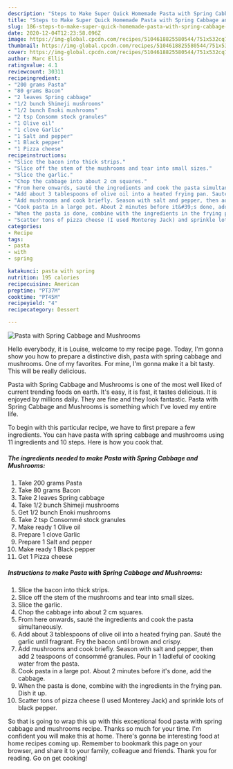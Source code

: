 ```yaml
---
description: "Steps to Make Super Quick Homemade Pasta with Spring Cabbage and Mushrooms"
title: "Steps to Make Super Quick Homemade Pasta with Spring Cabbage and Mushrooms"
slug: 186-steps-to-make-super-quick-homemade-pasta-with-spring-cabbage-and-mushrooms
date: 2020-12-04T12:23:58.096Z
image: https://img-global.cpcdn.com/recipes/5104618825580544/751x532cq70/pasta-with-spring-cabbage-and-mushrooms-recipe-main-photo.jpg
thumbnail: https://img-global.cpcdn.com/recipes/5104618825580544/751x532cq70/pasta-with-spring-cabbage-and-mushrooms-recipe-main-photo.jpg
cover: https://img-global.cpcdn.com/recipes/5104618825580544/751x532cq70/pasta-with-spring-cabbage-and-mushrooms-recipe-main-photo.jpg
author: Marc Ellis
ratingvalue: 4.1
reviewcount: 30311
recipeingredient:
- "200 grams Pasta"
- "80 grams Bacon"
- "2 leaves Spring cabbage"
- "1/2 bunch Shimeji mushrooms"
- "1/2 bunch Enoki mushrooms"
- "2 tsp Consomm stock granules"
- "1 Olive oil"
- "1 clove Garlic"
- "1 Salt and pepper"
- "1 Black pepper"
- "1 Pizza cheese"
recipeinstructions:
- "Slice the bacon into thick strips."
- "Slice off the stem of the mushrooms and tear into small sizes."
- "Slice the garlic."
- "Chop the cabbage into about 2 cm squares."
- "From here onwards, sauté the ingredients and cook the pasta simultaneously."
- "Add about 3 tablespoons of olive oil into a heated frying pan. Sauté the garlic until fragrant. Fry the bacon until brown and crispy."
- "Add mushrooms and cook briefly. Season with salt and pepper, then add 2 teaspoons of consommé granules. Pour in 1 ladleful of cooking water from the pasta."
- "Cook pasta in a large pot. About 2 minutes before it&#39;s done, add the cabbage."
- "When the pasta is done, combine with the ingredients in the frying pan. Dish it up."
- "Scatter tons of pizza cheese (I used Monterey Jack) and sprinkle lots of black pepper."
categories:
- Recipe
tags:
- pasta
- with
- spring

katakunci: pasta with spring 
nutrition: 195 calories
recipecuisine: American
preptime: "PT37M"
cooktime: "PT45M"
recipeyield: "4"
recipecategory: Dessert

---
```



![Pasta with Spring Cabbage and Mushrooms](https://img-global.cpcdn.com/recipes/5104618825580544/751x532cq70/pasta-with-spring-cabbage-and-mushrooms-recipe-main-photo.jpg)

Hello everybody, it is Louise, welcome to my recipe page. Today, I'm gonna show you how to prepare a distinctive dish, pasta with spring cabbage and mushrooms. One of my favorites. For mine, I'm gonna make it a bit tasty. This will be really delicious.



Pasta with Spring Cabbage and Mushrooms is one of the most well liked of current trending foods on earth. It's easy, it is fast, it tastes delicious. It is enjoyed by millions daily. They are fine and they look fantastic. Pasta with Spring Cabbage and Mushrooms is something which I've loved my entire life.


To begin with this particular recipe, we have to first prepare a few ingredients. You can have pasta with spring cabbage and mushrooms using 11 ingredients and 10 steps. Here is how you cook that.

<!--inarticleads1-->

##### The ingredients needed to make Pasta with Spring Cabbage and Mushrooms:

1. Take 200 grams Pasta
1. Take 80 grams Bacon
1. Take 2 leaves Spring cabbage
1. Take 1/2 bunch Shimeji mushrooms
1. Get 1/2 bunch Enoki mushrooms
1. Take 2 tsp Consommé stock granules
1. Make ready 1 Olive oil
1. Prepare 1 clove Garlic
1. Prepare 1 Salt and pepper
1. Make ready 1 Black pepper
1. Get 1 Pizza cheese




<!--inarticleads2-->

##### Instructions to make Pasta with Spring Cabbage and Mushrooms:

1. Slice the bacon into thick strips.
1. Slice off the stem of the mushrooms and tear into small sizes.
1. Slice the garlic.
1. Chop the cabbage into about 2 cm squares.
1. From here onwards, sauté the ingredients and cook the pasta simultaneously.
1. Add about 3 tablespoons of olive oil into a heated frying pan. Sauté the garlic until fragrant. Fry the bacon until brown and crispy.
1. Add mushrooms and cook briefly. Season with salt and pepper, then add 2 teaspoons of consommé granules. Pour in 1 ladleful of cooking water from the pasta.
1. Cook pasta in a large pot. About 2 minutes before it&#39;s done, add the cabbage.
1. When the pasta is done, combine with the ingredients in the frying pan. Dish it up.
1. Scatter tons of pizza cheese (I used Monterey Jack) and sprinkle lots of black pepper.




So that is going to wrap this up with this exceptional food pasta with spring cabbage and mushrooms recipe. Thanks so much for your time. I'm confident you will make this at home. There's gonna be interesting food at home recipes coming up. Remember to bookmark this page on your browser, and share it to your family, colleague and friends. Thank you for reading. Go on get cooking!
